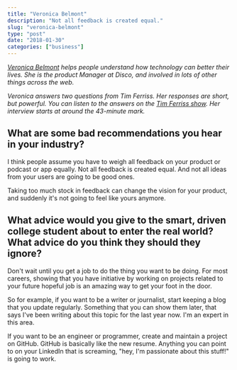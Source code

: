 ```yaml
---
title: "Veronica Belmont"
description: "Not all feedback is created equal."
slug: "veronica-belmont"  
type: "post"
date: "2018-01-30"
categories: ["business"]
---
```


*[Veronica Belmont](http://veronicabelmont.com/) helps people understand how technology can better their lives. She is the product Manager at Disco, and involved in lots of other things across the web.* 

*Veronica answers two questions from Tim Ferriss. Her responses are short, but powerful. You can listen to the answers on the [Tim Ferriss show](https://art19.com/shows/tim-ferriss-show/episodes/aca07cd4-ffea-4975-825e-daf00953ed27). Her interview starts at around the 43-minute mark.*

## What are some bad recommendations you hear in your industry? 

I think people assume you have to weigh all feedback on your product or podcast or app equally. Not all feedback is created equal. And not all ideas from your users are going to be good ones. 

Taking too much stock in feedback can change the vision for your product, and suddenly it's not going to feel like yours anymore.  

## What advice would you give to the smart, driven college student about to enter the real world? What advice do you think they should they ignore? 

Don't wait until you get a job to do the thing you want to be doing. For most careers, showing that you have initiative by working on projects related to your future hopeful job is an amazing way to get your foot in the door. 

So for example, if you want to be a writer or journalist, start keeping a blog that you update regularly. Something that you can show them later, that says I've been writing about this topic for the last year now. I'm an expert in this area. 

If you want to be an engineer or programmer, create and maintain a project on GitHub. GitHub is basically like the new resume. Anything you can point to on your LinkedIn that is screaming, "hey, I'm passionate about this stuff!" is going to work.  
